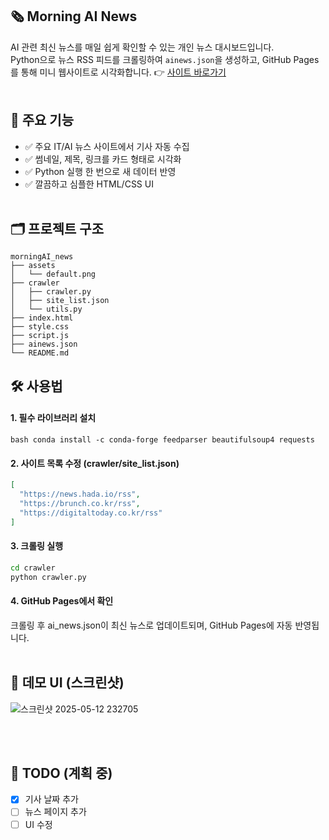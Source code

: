 ## 🗞️ Morning AI News
AI 관련 최신 뉴스를 매일 쉽게 확인할 수 있는 개인 뉴스 대시보드입니다.  
Python으로 뉴스 RSS 피드를 크롤링하여 `ainews.json`을 생성하고, GitHub Pages를 통해 미니 웹사이트로 시각화합니다.
👉 [사이트 바로가기](https://skayeri.github.io/morningAI_news/)<br><br>

## 🧠 주요 기능
- ✅ 주요 IT/AI 뉴스 사이트에서 기사 자동 수집
- ✅ 썸네일, 제목, 링크를 카드 형태로 시각화
- ✅ Python 실행 한 번으로 새 데이터 반영
- ✅ 깔끔하고 심플한 HTML/CSS UI
<br><br>

## 🗂️ 프로젝트 구조
```
morningAI_news
├── assets
│   └── default.png
├── crawler
│   ├── crawler.py
│   ├── site_list.json
│   └── utils.py
├── index.html
├── style.css
├── script.js
├── ainews.json
└── README.md
```

## 🛠️ 사용법

#### 1. 필수 라이브러리 설치

```bash conda install -c conda-forge feedparser beautifulsoup4 requests```

#### 2. 사이트 목록 수정 (crawler/site_list.json)
```json
[
  "https://news.hada.io/rss",
  "https://brunch.co.kr/rss",
  "https://digitaltoday.co.kr/rss"
]
```

#### 3. 크롤링 실행
```bash
cd crawler
python crawler.py
```

#### 4. GitHub Pages에서 확인
크롤링 후 ai_news.json이 최신 뉴스로 업데이트되며,
GitHub Pages에 자동 반영됩니다.
<br><br>
## 🎨 데모 UI (스크린샷)

![스크린샷 2025-05-12 232705](https://github.com/user-attachments/assets/3e58b553-de05-489b-9d1e-7d9b0ef3ed9c)

<br><br>
## 📌 TODO (계획 중)
- [x] 기사 날짜 추가
- [ ] 뉴스 페이지 추가
- [ ] UI 수정
